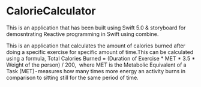 # CalorieCalculator
This is an application that has been built using Swift 5.0 & storyboard for demosntrating Reactive programming in Swift using combine.

This is an application that calculates the amount of calories burned after doing a specific exercise for specific amount of time.This can be calculated using a formula,
Total Calories Burned = (Duration of Exercise * MET * 3.5 * Weight of the person) / 200, 
where MET is the Metabolic Equivalent of a Task (MET) - measures how many times more energy an activity burns in comparison to sitting still for the same period of time.
